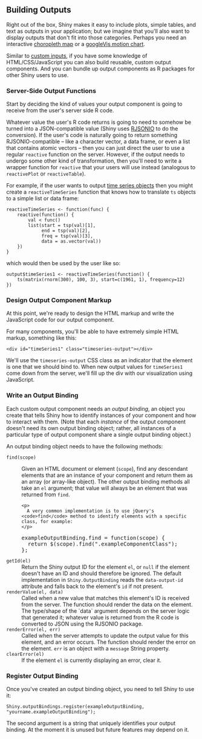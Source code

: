 ## Building Outputs

Right out of the box, Shiny makes it easy to include plots, simple tables, and text as outputs in your application; but we imagine that you'll also want to display outputs that don't fit into those categories. Perhaps you need an interactive [choropleth map](http://en.wikipedia.org/wiki/Choropleth_map) or a [googleVis motion chart](http://code.google.com/p/google-motion-charts-with-r/).

Similar to <a href="#building-inputs">custom inputs</a>, if you have some knowledge of HTML/CSS/JavaScript you can also build reusable, custom output components. And you can bundle up output components as R packages for other Shiny users to use.

### Server-Side Output Functions

Start by deciding the kind of values your output component is going to receive from the user's server side R code.

Whatever value the user's R code returns is going to need to somehow be turned into a JSON-compatible value (Shiny uses [RJSONIO](http://cran.r-project.org/web/packages/RJSONIO/index.html) to do the conversion). If the user's code is naturally going to return something RJSONIO-compatible&nbsp;&ndash; like a character vector, a data frame, or even a list that contains atomic vectors&nbsp;&ndash; then you can just direct the user to use a regular `reactive` function on the server. However, if the output needs to undergo some other kind of transformation, then you'll need to write a wrapper function for `reactive` that your users will use instead (analogous to `reactivePlot` or `reactiveTable`).

For example, if the user wants to output [time series objects](http://stat.ethz.ch/R-manual/R-patched/library/stats/html/ts.html) then you might create a `reactiveTimeSeries` function that knows how to translate `ts` objects to a simple list or data frame:

<pre><code class="r">reactiveTimeSeries &lt;- function(func) {
    reactive(function() {
        val &lt; func()
        list(start = tsp(val)[1],
             end = tsp(val)[2],
             freq = tsp(val)[3],
             data = as.vector(val))
    })
}</code></pre>

which would then be used by the user like so:

<pre><code class="r">output$timeSeries1 &lt;- reactiveTimeSeries(function() {
    ts(matrix(rnorm(300), 100, 3), start=c(1961, 1), frequency=12)
})
</code></pre>

### Design Output Component Markup

At this point, we're ready to design the HTML markup and write the JavaScript code for our output component.

For many components, you'll be able to have extremely simple HTML markup, something like this:

<pre><code class="html">&lt;div id="timeSeries1" class="timeseries-output"&gt;&lt;/div&gt;</code></pre>

We'll use the `timeseries-output` CSS class as an indicator that the element is one that we should bind to. When new output values for `timeSeries1` come down from the server, we'll fill up the div with our visualization using JavaScript.

### Write an Output Binding

Each custom output component needs an *output binding*, an object you create that tells Shiny how to identify instances of your component and how to interact with them. (Note that each *instance* of the output component doesn't need its own output binding object; rather, all instances of a particular type of output component share a single output binding object.)

An output binding object needs to have the following methods:

<dl>
  <dt>
    <code>find(scope)</code>
  </dt>
  <dd>
    <p>
      Given an HTML document or element (<code>scope</code>), find any descendant elements that are an instance of your component and return them as an array (or array-like object). The other output binding methods all take an <code>el</code> argument; that value will always be an element that was returned from <code>find</code>.
    </p>

    <p>
      A very common implementation is to use jQuery's <code>find</code> method to identify elements with a specific class, for example:
    </p>
<pre>exampleOutputBinding.find = function(scope) {
  return $(scope).find(".exampleComponentClass");
};</pre>
  </dd>
  <dt>
    <code>getId(el)</code>
  </dt>
  <dd>
    Return the Shiny output ID for the element <code>el</code>, or <code>null</code> if the element doesn't have an ID and should therefore be ignored. The default implementation in <code>Shiny.OutputBinding</code> reads the <code>data-output-id</code> attribute and falls back to the element's <code>id</code> if not present.
  </dd>
  <dt>
    <code>renderValue(el, data)</code>
  </dt>
  <dd>
    Called when a new value that matches this element's ID is received from the server. The function should render the data on the element. The type/shape of the `data` argument depends on the server logic that generated it; whatever value is returned from the R code is converted to JSON using the RJSONIO package.
  </dd>
  <dt>
    <code>renderError(el, err)</code>
  </dt>
  <dd>
    Called when the server attempts to update the output value for this element, and an error occurs. The function should render the error on the element. <code>err</code> is an object with a <code>message</code> String property.
  </dd>
  <dt>
    <code>clearError(el)</code>
  </dt>
  <dd>
    If the element <code>el</code> is currently displaying an error, clear it.
  </dd>
</dl>

### Register Output Binding

Once you've created an output binding object, you need to tell Shiny to use it:
<pre><code class="javascript">Shiny.outputBindings.register(exampleOutputBinding, "yourname.exampleOutputBinding");</code></pre>

The second argument is a string that uniquely identifies your output binding. At the moment it is unused but future features may depend on it.
